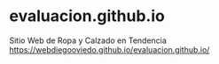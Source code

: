 # evaluacion.github.io
Sitio Web de Ropa y Calzado en Tendencia
https://webdiegooviedo.github.io/evaluacion.github.io/
